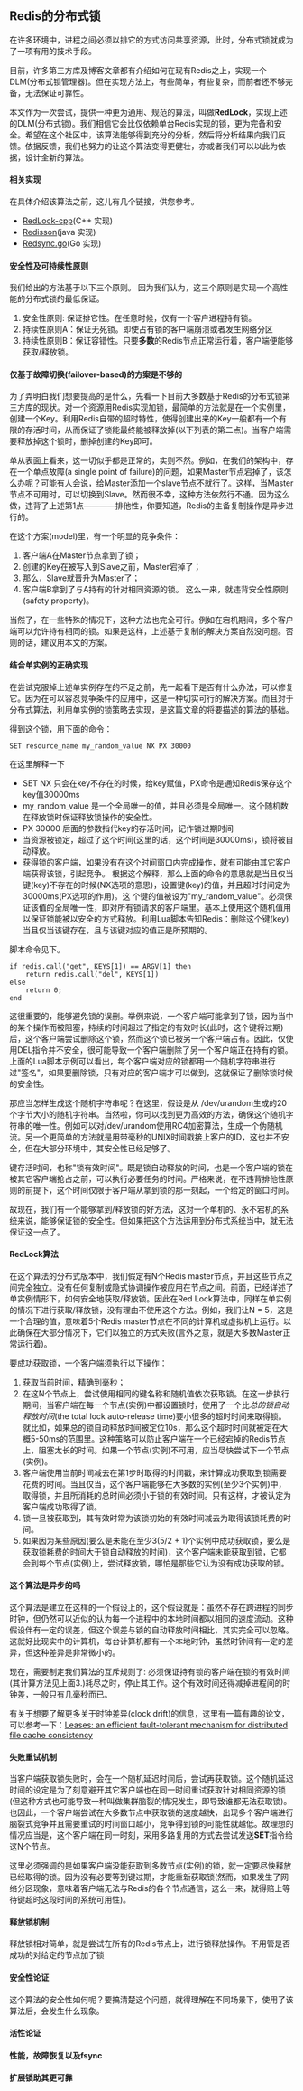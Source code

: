 ## Redis的分布式锁
在许多环境中，进程之间必须以排它的方式访问共享资源，此时，分布式锁就成为了一项有用的技术手段。

目前，许多第三方库及博客文章都有介绍如何在现有Redis之上，实现一个DLM(分布式锁管理器)。但在实现方法上，有些简单，有些复杂，而前者还不够完备，无法保证可靠性。

本文作为一次尝试，提供一种更为通用、规范的算法，叫做**RedLock**，实现上述的DLM(分布式锁)。我们相信它会比仅依赖单台Redis实现的锁，更为完备和安全。希望在这个社区中，该算法能够得到充分的分析，然后将分析结果向我们反馈。依据反馈，我们也努力的让这个算法变得更健壮，亦或者我们可以以此为依据，设计全新的算法。

#### 相关实现
在具体介绍该算法之前，这儿有几个链接，供您参考。
  * [RedLock-cpp](https://github.com/jacket-code/redlock-cpp)(C++ 实现)
  * [Redisson](https://github.com/mrniko/redisson)(java 实现)
  * [Redsync.go](https://github.com/hjr265/redsync.go)(Go 实现)

#### 安全性及可持续性原则
我们给出的方法基于以下三个原则。
因为我们认为，这三个原则是实现一个高性能的分布式锁的最低保证。
1. 安全性原则: 保证排它性。在任意时候，仅有一个客户进程持有锁。
2. 持续性原则A：保证无死锁。即使占有锁的客户端崩溃或者发生网络分区
3. 持续性原则B：保证容错性。只要**多数**的Redis节点正常运行着，客户端便能够获取/释放锁。

#### 仅基于故障切换(failover-based)的方案是不够的
为了弄明白我们想要提高的是什么，先看一下目前大多数基于Redis的分布式锁第三方库的现状。对一个资源用Redis实现加锁，最简单的方法就是在一个实例里，创建一个Key。利用Redis自带的超时特性，使得创建出来的Key一般都有一个有限的存活时间，从而保证了锁能最终能被释放掉(以下列表的第二点)。当客户端需要释放掉这个锁时，删掉创建的Key即可。

单从表面上看来，这一切似乎都是正常的，实则不然。例如，在我们的架构中，存在一个单点故障(a single point of failure)的问题，如果Master节点宕掉了，该怎么办呢？可能有人会说，给Master添加一个slave节点不就行了。这样，当Master节点不可用时，可以切换到Slave。然而很不幸，这种方法依然行不通。因为这么做，违背了上述第1点————排他性，你要知道，Redis的主备复制操作是异步进行的。

在这个方案(model)里，有一个明显的竞争条件：
1. 客户端A在Master节点拿到了锁；
2. 创建的Key在被写入到Slave之前，Master宕掉了；
3. 那么，Slave就晋升为Master了；
4. 客户端B拿到了与A持有的针对相同资源的锁。
这么一来，就违背安全性原则(safety property)。

当然了，在一些特殊的情况下，这种方法也完全可行。例如在宕机期间，多个客户端可以允许持有相同的锁。如果是这样，上述基于复制的解决方案自然没问题。否则的话，建议用本文的方案。

#### 结合单实例的正确实现
在尝试克服掉上述单实例存在的不足之前，先一起看下是否有什么办法，可以修复它。因为在可以容忍竞争条件的应用中，这是一种切实可行的解决方案。而且对于分布式算法，利用单实例的锁策略去实现，是这篇文章的将要描述的算法的基础。

得到这个锁，用下面的命令：

    SET resource_name my_random_value NX PX 30000    
在这里解释一下
  * SET NX 只会在key不存在的时候，给key赋值，PX命令是通知Redis保存这个key值30000ms
  * my_random_value 是一个全局唯一的值，并且必须是全局唯一。这个随机数在释放锁时保证释放锁操作的安全性。
  * PX 30000 后面的参数指代key的存活时间，记作锁过期时间
  * 当资源被锁定，超过了这个时间(这里的话，这个时间是30000ms)，锁将被自动释放。
  * 获得锁的客户端，如果没有在这个时间窗口内完成操作，就有可能由其它客户端获得该锁，引起竞争。
根据这个解释，那么上面的命令的意思就是当且仅当键(key)不存在的时候(NX选项的意思)，设置键(key)的值，并且超时时间定为30000ms(PX选项的作用)。这 个键的值被设为"my\_random\_value"。必须保证该值的全局唯一性，即对所有锁请求的客户端里。基本上使用这个随机值用以保证锁能被以安全的方式释放。利用Lua脚本告知Redis：删除这个键(key)当且仅当该键存在，且与该键对应的值正是所预期的。

脚本命令见下。

    if redis.call("get", KEYS[1]) == ARGV[1] then
        return redis.call("del", KEYS[1])
    else
        return 0;
    end
    
这很重要的，能够避免锁的误删。举例来说，一个客户端可能拿到了锁，因为当中的某个操作而被阻塞，持续的时间超过了指定的有效时长(此时，这个键将过期)后，这个客户端尝试删除这个锁，然而这个锁已被另一个客户端占有。因此，仅使用DEL指令并不安全，很可能导致一个客户端删除了另一个客户端正在持有的锁。上面的Lua脚本示例可以看出，每个客户端对应的锁都用一个随机字符串进行过"签名"，如果要删除锁，只有对应的客户端才可以做到，这就保证了删除锁时候的安全性。

那应当怎样生成这个随机字符串呢？在这里，假设是从 /dev/urandom生成的20个字节大小的随机字符串。当然啦，你可以找到更为高效的方法，确保这个随机字符串的唯一性。例如可以对/dev/urandom使用RC4加密算法，生成一个伪随机流。另一个更简单的方法就是用带毫秒的UNIX时间戳接上客户的ID，这也并不安全，但在大部分环境中，其安全性已经足够了。

键存活时间，也称"锁有效时间"。既是锁自动释放的时间，也是一个客户端的锁在被其它客户端抢占之前，可以执行必要任务的时间。严格来说，在不违背排他性原则的前提下，这个时间仅限于客户端从拿到锁的那一刻起，一个给定的窗口时间。

故现在，我们有一个能够拿到/释放锁的好方法，这对一个单机的、永不宕机的系统来说，能够保证锁的安全性。但如果把这个方法运用到分布式系统当中，就无法保证这一点了。

#### RedLock算法
在这个算法的分布式版本中，我们假定有N个Redis master节点，并且这些节点之间完全独立。没有任何复制或隐式协调操作被应用在节点之间。前面，已经详述了单实例情形下，如何安全地获取/释放锁。因此在Red Lock算法中，同样在单实例的情况下进行获取/释放锁，没有理由不使用这个方法。例如，我们让N = 5，这是一个合理的值，意味着5个Redis master节点在不同的计算机或虚拟机上运行。以此确保在大部分情况下，它们以独立的方式失败(言外之意，就是大多数Master正常运行着)。

要成功获取锁，一个客户端须执行以下操作：
1. 获取当前时间，精确到毫秒；
2. 在这N个节点上，尝试使用相同的键名称和随机值依次获取锁。在这一步执行期间，当客户端在每一个节点(实例)中都设置锁时，使用了一个比*总的锁自动释放时间*(the total lock auto-release time)要小很多的超时时间来取得锁。就比如，如果总的锁自动释放时间被定位10s，那么这个超时时间就被定在大概5-50ms的范围里。这种策略可以防止客户端在一个已经宕掉的Redis节点上，阻塞太长的时间。如果一个节点(实例)不可用，应当尽快尝试下一个节点(实例)。
3. 客户端使用当前时间减去在第1步时取得的时间戳，来计算成功获取到锁需要花费的时间。当且仅当，这个客户端能够在大多数的实例(至少3个实例)中，取得锁，并且所消耗的总时间必须小于锁的有效时间。只有这样，才被认定为客户端成功取得了锁。
4. 锁一旦被获取到，其有效时常为该锁初始的有效时间减去为取得该锁耗费的时间。
5. 如果因为某些原因(要么是未能在至少3(5/2 + 1)个实例中成功获取锁，要么是获取锁耗费的时间大于锁自动释放的时间)，这个客户端未能获取到锁，它都会到每个节点(实例)上，尝试释放锁，哪怕是那些它认为没有成功获取的锁。

#### 这个算法是异步的吗
这个算法是建立在这样的一个假设上的，这个假设就是：虽然不存在跨进程的同步时钟，但仍然可以近似的认为每一个进程中的本地时间都以相同的速度流动。这种假设伴有一定的误差，但这个误差与锁的自动释放时间相比，其实完全可以忽略。这就好比现实中的计算机，每台计算机都有一个本地时钟，虽然时钟间有一定的差异，但这种差异是非常微小的。

现在，需要制定我们算法的互斥规则了: 必须保证持有锁的客户端在锁的有效时间(其计算方法见上面3.)耗尽之时，停止其工作。这个有效时间还得减掉进程间的时钟差，一般只有几毫秒而已。

有关于想要了解更多关于时钟差异(clock drift)的信息，这里有一篇有趣的论文，可以参考一下：[Leases: an efficient fault-tolerant mechanism for distributed file cache consistency](https://dl.acm.org/citation.cfm?id=74870)

#### 失败重试机制
当客户端获取锁失败时，会在一个随机延迟时间后，尝试再获取锁。这个随机延迟时间的设定是为了刻意避开其它客户端也在同一时间重试获取针对相同资源的锁(但这种方式也可能导致一种叫做集群脑裂的情况发生，即导致谁都无法获取锁)。也因此，一个客户端尝试在大多数节点中获取锁的速度越快，出现多个客户端进行脑裂式竞争并且需要重试的时间窗口越小，竞争得到锁的可能性就越低。故理想的情况应当是，这个客户端在同一时刻，采用多路复用的方式去尝试发送**SET**指令给这N个节点。

这里必须强调的是如果客户端没能获取到多数节点(实例)的锁，就一定要尽快释放已经取得的锁。因为没有必要等到键过期，才能重新获取锁(然而，如果发生了网络分区现象，意味着客户端无法与Redis的各个节点通信，这么一来，就得赔上等待键超时这段时间的系统可用性)。

#### 释放锁机制
释放锁相对简单，就是尝试在所有的Redis节点上，进行锁释放操作。不用管是否成功的对给定的节点加了锁

#### 安全性论证
这个算法的安全性如何呢？要搞清楚这个问题，就得理解在不同场景下，使用了该算法后，会发生什么现象。

#### 活性论证

#### 性能，故障恢复以及fsync

#### 扩展锁助其更可靠







